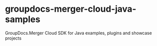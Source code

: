 # groupdocs-merger-cloud-java-samples
GroupDocs.Merger Cloud SDK for Java examples, plugins and showcase projects
